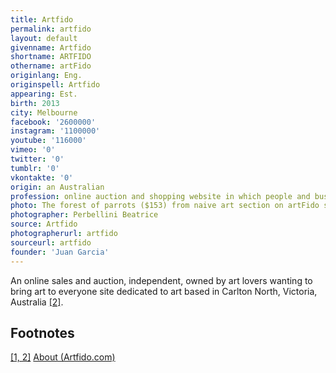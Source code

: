 ```yaml
---
title: Artfido
permalink: artfido
layout: default
givenname: Artfido
shortname: ARTFIDO
othername: artFido
originlang: Eng.
originspell: Artfido
appearing: Est.
birth: 2013
city: Melbourne
facebook: '2600000'
instagram: '1100000'
youtube: '116000'
vimeo: '0'
twitter: '0'
tumblr: '0'
vkontakte: '0'
origin: an Australian
profession: online auction and shopping website in which people and businesses buy and sell works of art worldwide
photo: The forest of parrots ($153) from naive art section on artFido site
photographer: Perbellini Beatrice  
source: Artfido
photographerurl: artfido
sourceurl: artfido
founder: 'Juan Garcia'
---
```


<!---
To edit top block see
icon "Meta Data"
on right menu
Full edit instructions
{{ site.url }}/edit
-->

An online sales and auction, independent, owned by art lovers wanting to bring art to everyone site dedicated to art based in Carlton North, Victoria, Australia <span id="a2">[\[2\]](#f2)</span>.

## Footnotes

[[1, 2]](#a1) <span id="f1"></span> [About (Artfido.com)](https://www.artfido.com/)
